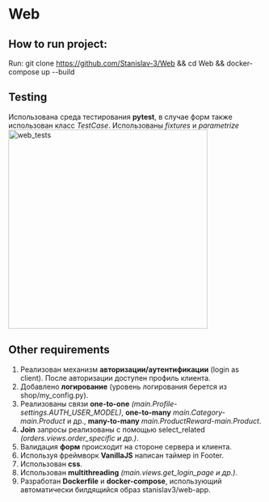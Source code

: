 # Web
## How to run project:
Run: git clone https://github.com/Stanislav-3/Web && cd Web && docker-compose up --build

## Testing
Использована среда тестирования **pytest**, в случае форм также использован класс *TestCase*. Использованы *fixtures* и *parametrize*
<img width="394" alt="web_tests" src="https://user-images.githubusercontent.com/61240903/121125281-fa666f00-c82e-11eb-8212-6606cb37ac1f.png">

## Other requirements
1) Реализован механизм **авторизации/аутентификации** (login as client). После авторизации доступен профиль клиента.
2) Добавлено **логирование** (уровень логирования берется из shop/my_config.py).
3) Реализованы связи **one-to-one** *(main.Profile-settings.AUTH_USER_MODEL)*, **one-to-many** *main.Category-main.Product* и др.,
   **many-to-many** *main.ProductReward-main.Product*.
4) **Join** запросы реализованы с помощью select_related *(orders.views.order_specific и др.)*.
5) Валидация **форм** происходит на стороне сервера и клиента.
6) Используя фреймворк **VanillaJS** написан таймер in Footer.
7) Использован **css**.
8) Использован **multithreading** *(main.views.get_login_page и др.)*.
9) Разработан **Dockerfile** и **docker-compose**, использующий автоматически билдящийся образ stanislav3/web-app.
